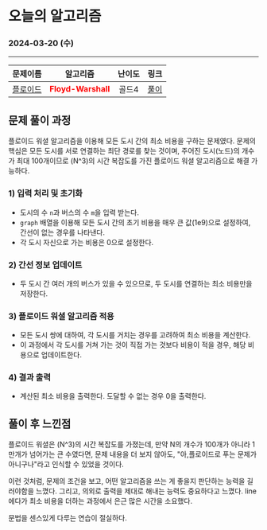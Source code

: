 # **오늘의 알고리즘**
### 2024-03-20 (수)
---

문제이름|알고리즘|난이도|링크|
|:---:|:---:|:---:|:---:|
|[플로이드](https://www.acmicpc.net/problem/11404)|<span style="color:red">**Floyd-Warshall**</span>|골드4|[풀이](https://github.com/hotchapa/Algorithm/blob/0e264043cbb9786dce62005bd5f5d006cd0dfb9c/JS/Baekjoon/11404.js)|


## 문제 풀이 과정

플로이드 워셜 알고리즘을 이용해 모든 도시 간의 최소 비용을 구하는 문제였다. 문제의 핵심은 모든 도시를 서로 연결하는 최단 경로를 찾는 것이며, 주어진 도시(노드)의 개수가 최대 100개이므로 \(N^3\)의 시간 복잡도를 가진 플로이드 워셜 알고리즘으로 해결 가능하다.

### 1) 입력 처리 및 초기화
- 도시의 수 `n`과 버스의 수 `m`을 입력 받는다.
- `graph` 배열을 이용해 모든 도시 간의 초기 비용을 매우 큰 값(1e9)으로 설정하여, 간선이 없는 경우를 나타낸다.
- 각 도시 자신으로 가는 비용은 0으로 설정한다.

### 2) 간선 정보 업데이트
- 두 도시 간 여러 개의 버스가 있을 수 있으므로, 두 도시를 연결하는 최소 비용만을 저장한다.

### 3) 플로이드 워셜 알고리즘 적용
- 모든 도시 쌍에 대하여, 각 도시를 거치는 경우를 고려하여 최소 비용을 계산한다.
- 이 과정에서 각 도시를 거쳐 가는 것이 직접 가는 것보다 비용이 적을 경우, 해당 비용으로 업데이트한다.

### 4) 결과 출력
- 계산된 최소 비용을 출력한다. 도달할 수 없는 경우 0을 출력한다.

## 풀이 후 느낀점
플로이드 워셜은 \(N^3\)의 시간 복잡도를 가졌는데, 만약 N의 개수가 100개가 아니라 1만개가 넘어가는 큰 수였다면, 문제 내용을 더 보지 않아도, "아,플로이드로 푸는 문제가 아니구나"라고 인식할 수 있었을 것이다.

이런 것처럼, 문제의 조건을 보고, 어떤 알고리즘을 쓰는 게 좋을지 판단하는 능력을 길러야함을 느꼈다. 그리고, 의외로 출력을 제대로 해내는 능력도 중요하다고 느꼈다. line 에다가 최소 비용을 더하는 과정에서 은근 많은 시간을 소요했다. 

문법을 센스있게 다루는 연습이 절실하다.